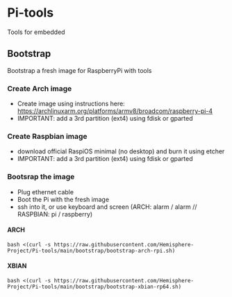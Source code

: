 # Pi-tools
Tools for embedded

## Bootstrap
Bootstrap a fresh image for RaspberryPi with tools

### Create Arch image
- Create image using instructions here: https://archlinuxarm.org/platforms/armv8/broadcom/raspberry-pi-4
- IMPORTANT: add a 3rd partition (ext4) using fdisk or gparted

### Create Raspbian image
- download official RaspiOS minimal (no desktop) and burn it using etcher
- IMPORTANT: add a 3rd partition (ext4) using fdisk or gparted

### Bootsrap the image
- Plug ethernet cable
- Boot the Pi with the fresh image
- ssh into it, or use keyboard and screen (ARCH: alarm / alarm // RASPBIAN: pi / raspberry)

#### ARCH
```
bash <(curl -s https://raw.githubusercontent.com/Hemisphere-Project/Pi-tools/main/bootstrap/bootstrap-arch-rpi.sh)
```

#### XBIAN
```
bash <(curl -s https://raw.githubusercontent.com/Hemisphere-Project/Pi-tools/main/bootstrap/bootstrap-xbian-rp64.sh)
```

